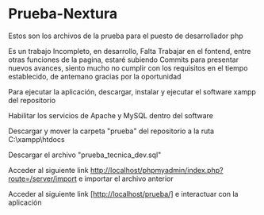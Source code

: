# Prueba-Nextura

Estos son los archivos de la prueba para el puesto de desarrollador php

Es un trabajo Incompleto, en desarrollo, Falta Trabajar en el fontend, entre otras funciones de la pagina, estaré subiendo Commits para presentar nuevos avances, siento mucho no cumplir con los requisitos en el tiempo establecido, de antemano gracias por la oportunidad

Para ejecutar la aplicación, descargar, instalar y ejecutar el software xampp del repositorio 

Habilitar los servicios de Apache y MySQL dentro del software

Descargar y mover la carpeta "prueba" del repositorio a la ruta C:\xampp\htdocs

Descargar el archivo "prueba_tecnica_dev.sql"

Acceder al siguiente link [http://localhost/phpmyadmin/index.php?route=/server/import](http://localhost/phpmyadmin/index.php?route=/server/import) e importar el archivo anterior 

Acceder al siguiente link [[http://localhost/prueba/]](http://localhost/prueba/) e interactuar con la aplicación
